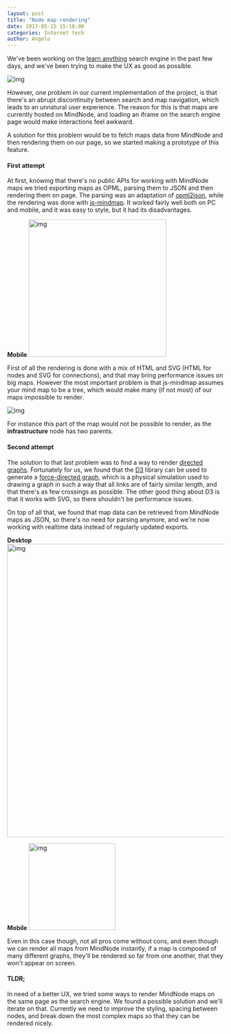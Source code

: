 ```yaml
---
layout: post
title: "Node map rendering"
date: 2017-05-15 15:18:00
categories: Internet tech
author: Angelo
---
```


We've been working on the [learn anything](http://learn-anything.xyz/) search engine in the past few days, and we've been trying to make the UX as good as possible.

<img alt="img" src="https://raw.githubusercontent.com/ducksource/img/master/i_want_to_learn.mp4_small.gif">

However, one problem in our current implementation of the project, is that there's an abrupt discontinuity between search and map navigation, which leads to an unnatural user experience. The reason for this is that maps are currently hosted on MindNode, and loading an iframe on the search engine page would make interactions feel awkward.

A solution for this problem would be to fetch maps data from MindNode and then rendering them on our page, so we started making a prototype of this feature.

#### First attempt
At first, knowing that there's no public APIs for working with MindNode maps we tried exporting maps as OPML, parsing them to JSON and then rendering them on page. The parsing was an adaptation of [opml2json](https://github.com/vchatterji/opml2json/blob/master/parser.js), while the rendering was done with [js-mindmap](https://github.com/kennethkufluk/js-mindmap). It worked fairly well both on PC and mobile, and it was easy to style, but it had its disadvantages.

**Mobile**
<img width="320" alt="img" src="https://raw.githubusercontent.com/ducksource/img/master/node_map_mobile_v1.png">

First of all the rendering is done with a mix of HTML and SVG (HTML for nodes and SVG for connections), and that may bring performance issues on big maps. However the most important problem is that js-mindmap assumes your mind map to be a tree, which would make many (if not most) of our maps impossible to render.

<img alt="img" src="https://raw.githubusercontent.com/ducksource/img/master/graph_example.png">

For instance this part of the map would not be possible to render, as the **infrastructure** node has two parents.

#### Second attempt
The solution to that last problem was to find a way to render [directed graphs](https://en.wikipedia.org/wiki/Directed_graph). Fortunately for us, we found that the [D3](https://d3js.org/) library can be used to generate a [force-directed graph](https://bl.ocks.org/mbostock/4062045), which is a physical simulation used to drawing a graph in such a way that all links are of fairly similar length, and that there's as few crossings as possible. The other good thing about D3 is that it works with SVG, so there shouldn't be performance issues.

On top of all that, we found that map data can be retrieved from MindNode maps as JSON, so there's no need for parsing anymore, and we're now working with realtime data instead of regularly updated exports.

**Desktop**
<img width="683" alt="img" src="https://raw.githubusercontent.com/ducksource/img/master/svg_render_take_2_desktop.png">

**Mobile**
<img width="202" alt="img" src="https://raw.githubusercontent.com/ducksource/img/master/svg_render_take_2.png">

Even in this case though, not all pros come without cons, and even though we can render all maps from MindNode instantly, if a map is composed of many different graphs, they'll be rendered so far from one another, that they won't appear on screen.

#### TLDR;
In need of a better UX, we tried some ways to render MindNode maps on the same page as the search engine. We found a possible solution and we'll iterate on that. Currently we need to improve the styling, spacing between nodes, and break down the most complex maps so that they can be rendered nicely.


[repo]: https://github.com/ducksource
[project]:    https://github.com/ducksource/knowledge-map-renderer
